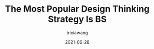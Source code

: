 ---
author: triciawang
date: 2021-06-28
permalink: false
publisher: fastcompany
tags:
  - design
  - strategies
target_url: https://www.fastcompany.com/90649969/the-most-popular-design-thinking-strategy-is-bs
title: The Most Popular Design Thinking Strategy Is BS
---